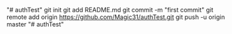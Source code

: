 "# authTest"  git init git add README.md git commit -m "first commit" git remote add origin https://github.com/Magic31/authTest.git git push -u origin master
"# authTest" 
